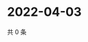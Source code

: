 # 2022-04-03

共 0 条

<!-- BEGIN WEIBO -->
<!-- 最后更新时间 Sun Apr 03 2022 00:19:56 GMT+0800 (China Standard Time) -->

<!-- END WEIBO -->

